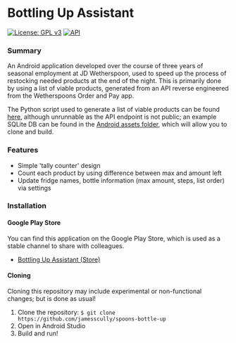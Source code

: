 

# Bottling Up Assistant

[![License: GPL v3](https://img.shields.io/badge/License-GPL%20v3-blue.svg)](LICENSE) [![API](https://img.shields.io/badge/API-19%2B-brightgreen.svg?style=flat)](https://android-arsenal.com/api?level=19)

### Summary
An Android application developed over the course of three years of seasonal employment at JD Wetherspoon, used to speed up the process of restocking needed products at the end of the night. This is primarily done by using a list of viable products, generated from an API reverse engineered from the Wetherspoons Order and Pay app. 

The Python script used to generate a list of viable products can be found [here](python_scripts/SkegStoreItems.py), although unrunnable as the API endpoint is not public; an example SQLite DB can be found in the [Android assets folder](app\src\main\assets), which will allow you to clone and build. 

### Features
- Simple 'tally counter' design
- Count each product by using difference between max and amount left
- Update fridge names, bottle information (max amount, steps, list order) via settings

### Installation
#### Google Play Store
You can find this application on the Google Play Store, which is used as a stable channel to share with colleagues.

- [Bottling Up Assistant (Store)](https://play.google.com/store/apps/details?id=com.scullyapps.spoonsbottleup)


#### Cloning

Cloning this repository may include experimental or non-functional changes; but is done as usual!

1. Clone the repository:
`$ git clone https://github.com/jamesscully/spoons-bottle-up`
2. Open in Android Studio
3. Build and run!
